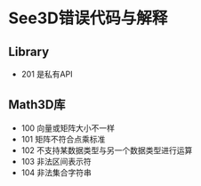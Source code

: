 See3D错误代码与解释
==============
## Library
- 201 是私有API
## Math3D库
- 100 向量或矩阵大小不一样
- 101 矩阵不符合点乘标准
- 102 不支持某数据类型与另一个数据类型进行运算
- 103 非法区间表示符
- 104 非法集合字符串
